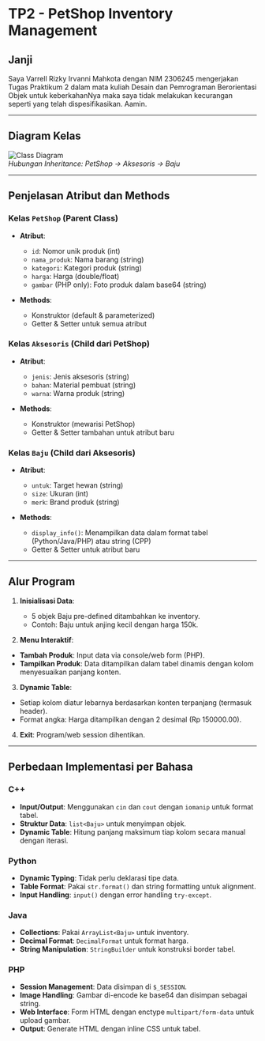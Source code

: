 # TP2 - PetShop Inventory Management

## Janji
Saya Varrell Rizky Irvanni Mahkota dengan NIM 2306245 mengerjakan Tugas Praktikum 2 dalam mata kuliah Desain dan Pemrograman Berorientasi Objek untuk keberkahanNya maka saya tidak melakukan kecurangan seperti yang telah dispesifikasikan. Aamin.

---

## Diagram Kelas
![Class Diagram](diagram.png)  
*Hubungan Inheritance: PetShop → Aksesoris → Baju*

---

## Penjelasan Atribut dan Methods

### Kelas `PetShop` (Parent Class)
- **Atribut**:
  - `id`: Nomor unik produk (int)
  - `nama_produk`: Nama barang (string)
  - `kategori`: Kategori produk (string)
  - `harga`: Harga (double/float)
  - `gambar` (PHP only): Foto produk dalam base64 (string)

- **Methods**:
  - Konstruktor (default & parameterized)
  - Getter & Setter untuk semua atribut

### Kelas `Aksesoris` (Child dari PetShop)
- **Atribut**:
  - `jenis`: Jenis aksesoris (string)
  - `bahan`: Material pembuat (string)
  - `warna`: Warna produk (string)

- **Methods**:
  - Konstruktor (mewarisi PetShop)
  - Getter & Setter tambahan untuk atribut baru

### Kelas `Baju` (Child dari Aksesoris)
- **Atribut**:
  - `untuk`: Target hewan (string)
  - `size`: Ukuran (int)
  - `merk`: Brand produk (string)

- **Methods**:
  - `display_info()`: Menampilkan data dalam format tabel (Python/Java/PHP) atau string (CPP)
  - Getter & Setter untuk atribut baru

---

## Alur Program
1. **Inisialisasi Data**:
   - 5 objek Baju pre-defined ditambahkan ke inventory.
   - Contoh: Baju untuk anjing kecil dengan harga 150k.

2. **Menu Interaktif**:
- **Tambah Produk**: Input data via console/web form (PHP).
- **Tampilkan Produk**: Data ditampilkan dalam tabel dinamis dengan kolom menyesuaikan panjang konten.

3. **Dynamic Table**:
- Setiap kolom diatur lebarnya berdasarkan konten terpanjang (termasuk header).
- Format angka: Harga ditampilkan dengan 2 desimal (Rp 150000.00).

4. **Exit**: Program/web session dihentikan.

---

## Perbedaan Implementasi per Bahasa

### C++
- **Input/Output**: Menggunakan `cin` dan `cout` dengan `iomanip` untuk format tabel.
- **Struktur Data**: `list<Baju>` untuk menyimpan objek.
- **Dynamic Table**: Hitung panjang maksimum tiap kolom secara manual dengan iterasi.

### Python
- **Dynamic Typing**: Tidak perlu deklarasi tipe data.
- **Table Format**: Pakai `str.format()` dan string formatting untuk alignment.
- **Input Handling**: `input()` dengan error handling `try-except`.

### Java
- **Collections**: Pakai `ArrayList<Baju>` untuk inventory.
- **Decimal Format**: `DecimalFormat` untuk format harga.
- **String Manipulation**: `StringBuilder` untuk konstruksi border tabel.

### PHP
- **Session Management**: Data disimpan di `$_SESSION`.
- **Image Handling**: Gambar di-encode ke base64 dan disimpan sebagai string.
- **Web Interface**: Form HTML dengan enctype `multipart/form-data` untuk upload gambar.
- **Output**: Generate HTML dengan inline CSS untuk tabel.

